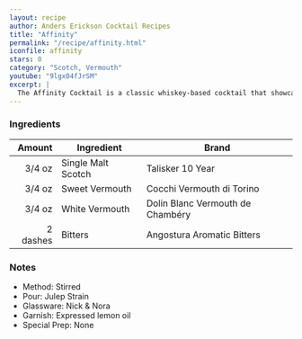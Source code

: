 ```yaml
---
layout: recipe
author: Anders Erickson Cocktail Recipes
title: "Affinity"
permalink: "/recipe/affinity.html"
iconfile: affinity
stars: 0
category: "Scotch, Vermouth"
youtube: "9lgx04fJrSM"
excerpt: |
  The Affinity Cocktail is a classic whiskey-based cocktail that showcases the balance and harmony of its ingredients. It's a refined and sophisticated drink that's perfect for any occasion.
---
```


### Ingredients

|   Amount | Ingredient         | Brand                            |
| -------: | ------------------ | -------------------------------- |
|   3/4 oz | Single Malt Scotch | Talisker 10 Year                 |
|   3/4 oz | Sweet Vermouth     | Cocchi Vermouth di Torino        |
|   3/4 oz | White Vermouth     | Dolin Blanc Vermouth de Chambéry |
| 2 dashes | Bitters            | Angostura Aromatic Bitters       |

### Notes

- Method: Stirred
- Pour: Julep Strain
- Glassware: Nick & Nora
- Garnish: Expressed lemon oil
- Special Prep: None
